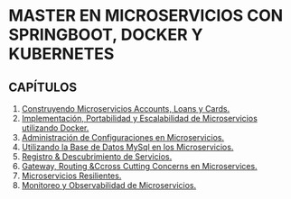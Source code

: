 MASTER EN MICROSERVICIOS CON SPRINGBOOT, DOCKER Y KUBERNETES
===

## CAPÍTULOS
1. [Construyendo Microservicios Accounts, Loans y Cards.](workspace/section1)
2. [Implementación, Portabilidad y Escalabilidad de Microservicios utilizando Docker.](workspace/section2)
3. [Administración de Configuraciones en Microservicios.](workspace/section3)
4. [Utilizando la Base de Datos MySql en los Microservicios.](workspace/section4)
5. [Registro & Descubrimiento de Servicios.](workspace/section5)
6. [Gateway, Routing &Ccross Cutting Concerns en Microservices.](workspace/section6)
7. [Microservicios Resilientes.](workspace/section7)
8. [Monitoreo y Observabilidad de Microservicios.](workspace/section8)